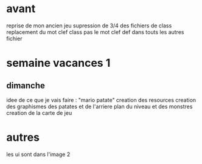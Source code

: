 # avant
reprise de mon ancien jeu
supression de 3/4 des fichiers de class
replacement du mot clef class pas le mot clef def dans touts les autres fichier


# semaine vacances 1
## dimanche
idee de ce que je vais faire : "mario patate"
creation des resources
creation des graphismes des patates et de l'arriere plan du niveau et des monstres
creation de la carte de jeu





# autres
les ui sont dans l'image 2